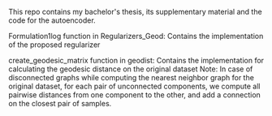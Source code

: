 This repo contains my bachelor's thesis, its supplementary material and the code for the autoencoder.

Formulation1log function in Regularizers_Geod: Contains the implementation of the proposed regularizer

create_geodesic_matrix function in geodist: Contains the implementation for calculating the geodesic distance on the original dataset
Note: In case of disconnected graphs while computing the nearest neighbor graph for the original dataset, for each pair of unconnected components, we compute all pairwise distances
    from one component to the other, and add a connection on the closest pair of samples.
